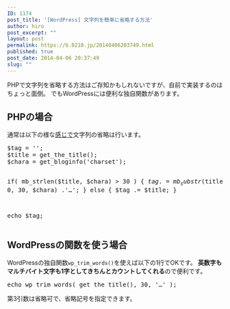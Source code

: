 ```yaml
---
ID: 1174
post_title: '[WordPress] 文字列を簡単に省略する方法'
author: hiro
post_excerpt: ""
layout: post
permalink: https://b.0218.jp/20140406203749.html
published: true
post_date: 2014-04-06 20:37:49
slug: ""
---
```

PHPで文字列を省略する方法はご存知かもしれないですが、自前で実装するのはちょっと面倒。
でもWordPressには便利な独自関数があります。
<!--more-->
<h2>PHPの場合</h2>
通常は以下の様な<u>感じで</u>文字列の省略は行います。
<pre class="prettyprint linenums lang-php">$tag = '';
$title = get_the_title();
$chara = get_bloginfo('charset');

if( mb_strlen($title, $chara) > 30 ) {
	$tag .= mb_substr($title, 0, 30, $chara) .'…';
} else {
	$tag .= $title;
}

echo $tag;</pre>

<h2>WordPressの関数を使う場合</h2>
WordPressの独自関数<code>wp_trim_words()</code>を使えば以下の1行でOKです。
<strong>英数字もマルチバイト文字も1字としてきちんとカウントしてくれる</strong>ので便利です。
<pre class="prettyprint linenums lang-php">echo wp_trim_words( get_the_title(), 30, '…' );</pre>

第3引数は省略可で、省略記号を指定できます。
